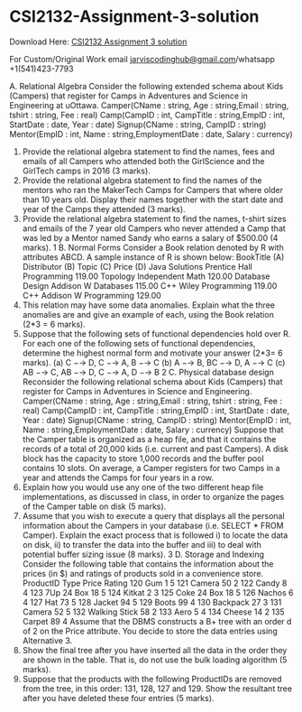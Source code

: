 # CSI2132-Assignment-3-solution

Download Here: [CSI2132 Assignment 3 solution](https://jarviscodinghub.com/assignment/csi2132-assignment-3-solution/)

For Custom/Original Work email jarviscodinghub@gmail.com/whatsapp +1(541)423-7793

A. Relational Algebra
Consider the following extended schema about Kids (Campers) that register for
Camps in Adventures and Science in Engineering at uOttawa.
Camper(CName : string, Age : string,Email : string, tshirt : string, Fee : real)
Camp(CampID : int, CampTitle : string,EmpID : int, StartDate : date, Year : date)
Signup(CName : string, CampID : string)
Mentor(EmpID : int, Name : string,EmploymentDate : date, Salary : currency)
1. Provide the relational algebra statement to find the names, fees and emails
of all Campers who attended both the GirlScience and the GirlTech camps
in 2016 (3 marks).
2. Provide the relational algebra statement to find the names of the mentors
who ran the MakerTech Camps for Campers that where older than 10 years
old. Display their names together with the start date and year of the Camps
they attended (3 marks).
3. Provide the relational algebra statement to find the names, t-shirt sizes and
emails of the 7 year old Campers who never attended a Camp that was led
by a Mentor named Sandy who earns a salary of $500.00 (4 marks).
1
B. Normal Forms
Consider a Book relation denoted by R with attributes ABCD. A sample instance
of R is shown below:
BookTitle (A) Distributor (B) Topic (C) Price (D)
Java Solutions Prentice Hall Programming 119.00
Topology Independent Math 120.00
Database Design Addison W Databases 115.00
C++ Wiley Programming 119.00
C++ Addison W Programming 129.00
1. This relation may have some data anomalies. Explain what the three anomalies are and give an example of each, using the Book relation (2*3 = 6
marks).
2. Suppose that the following sets of functional dependencies hold over R. For
each one of the following sets of functional dependencies, determine the
highest normal form and motivate your answer (2*3= 6 marks).
(a) C −→ D, C −→ A, B −→ C
(b) A −→ B, BC −→ D, A −→ C
(c) AB −→ C, AB −→ D, C −→ A, D −→ B
2
C. Physical database design
Reconsider the following relational schema about Kids (Campers) that register for
Camps in Adventures in Science and Engineering.
Camper(CName : string, Age : string,Email : string, tshirt : string, Fee : real)
Camp(CampID : int, CampTitle : string,EmpID : int, StartDate : date, Year : date)
Signup(CName : string, CampID : string)
Mentor(EmpID : int, Name : string,EmploymentDate : date, Salary : currency)
Suppose that the Camper table is organized as a heap file, and that it contains the
records of a total of 20,000 kids (i.e. current and past Campers). A disk block
has the capacity to store 1,000 records and the buffer pool contains 10 slots. On
average, a Camper registers for two Camps in a year and attends the Camps for
four years in a row.
1. Explain how you would use any one of the two different heap file implementations, as discussed in class, in order to organize the pages of the Camper
table on disk (5 marks).
2. Assume that you wish to execute a query that displays all the personal
information about the Campers in your database (i.e. SELECT * FROM
Camper). Explain the exact process that is followed i) to locate the data
on disk, ii) to transfer the data into the buffer and iii) to deal with potential
buffer sizing issue (8 marks).
3
D. Storage and Indexing
Consider the following table that contains the information about the prices (in $)
and ratings of products sold in a convenience store.
ProductID Type Price Rating
120 Gum 1 5
121 Camera 50 2
122 Candy 8 4
123 7Up 24 Box 18 5
124 Kitkat 2 3
125 Coke 24 Box 18 5
126 Nachos 6 4
127 Hat 73 5
128 Jacket 94 5
129 Boots 99 4
130 Backpack 27 3
131 Camera 52 5
132 Walking Stick 58 2
133 Aero 5 4
134 Cheese 14 2
135 Carpet 89 4
Assume that the DBMS constructs a B+ tree with an order d of 2 on the Price
attribute. You decide to store the data entries using Alternative 3.
1. Show the final tree after you have inserted all the data in the order they are
shown in the table. That is, do not use the bulk loading algorithm (5 marks).
2. Suppose that the products with the following ProductIDs are removed from
the tree, in this order: 131, 128, 127 and 129. Show the resultant tree after
you have deleted these four entries (5 marks).
